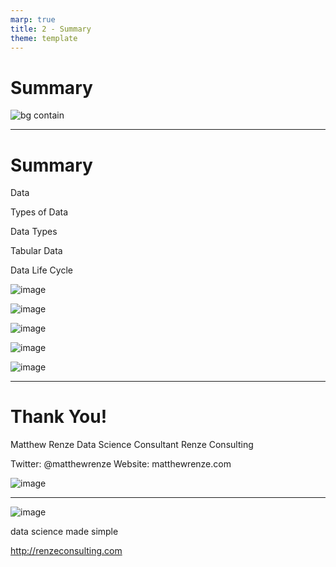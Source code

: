 ```yaml
---
marp: true
title: 2 - Summary
theme: template
---
```


# Summary

![bg contain](images/518-3.png)

<!--
Finally, let's summarize the key concepts that we learned in the course.
-->

---

<!-- _class: title-five-content -->

# Summary

Data

Types of Data

Data Types

Tabular Data

Data Life Cycle

![image](images/444-30.png)

![image](images/444-31.png)

![image](images/444-33.png)

![image](images/444-39.png)

![image](images/444-18.png)

<!--
In this course, we learned about data as a foundation for data science.

[1] First, we learned that data are a collection of facts that describe observations of the world around us.

[2] Next, we learned that there are various types of data ... including categorical and numerical data.

[3] Then, we learned that data can be represented and stored in computers using data types.

[4] Next, we learned that tabular data are data organized into rows and columns so that they can be queried effectively.

[5] Finally, we learned that data moves through a life cycle as a journey from data collection to action.
-->

---

<!-- _class: title-two-content-left -->

# Thank You!

Matthew Renze
Data Science Consultant
Renze Consulting

Twitter: @matthewrenze
Website: matthewrenze.com



![image](images/367-8.png)

<!--
Thank you for joining me for this introductory course on data for data science.

I hope that you have found this information valuable ...

... and that it has helped you move forward on your data-science journey.

Please be sure to keep in touch via my website and social media ...

... and I hope to see you again in another course in the near future.

[Play outro music]
-->

---

<!-- _class: title-two-content-left -->


![image](images/519-16.png)

data science made simple

http://renzeconsulting.com